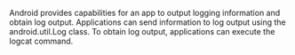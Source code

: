 
Android provides capabilities for an app to output logging information
and obtain log output. Applications can send information to log output
using the android.util.Log class. To obtain log output, applications can
execute the logcat command.
